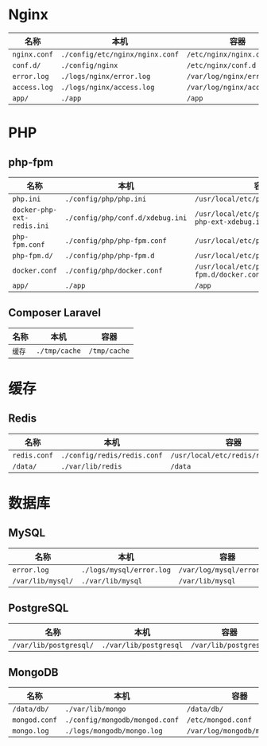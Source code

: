 # Nginx

|名称|本机|容器|
|--|--|--|
|`nginx.conf`|`./config/etc/nginx/nginx.conf`|`/etc/nginx/nginx.conf`    |
|`conf.d/`   |`./config/nginx`               |`/etc/nginx/conf.d`        |
|`error.log` |`./logs/nginx/error.log`       |`/var/log/nginx/error.log` |
|`access.log`|`./logs/nginx/access.log`      |`/var/log/nginx/access.log`|
|`app/`      |`./app`                        |`/app`                     |

# PHP

## php-fpm

|名称|本机|容器|
|--|--|--|
|`php.ini`                 |`./config/php/php.ini`          |`/usr/local/etc/php/php.ini`                         |
|`docker-php-ext-redis.ini`|`./config/php/conf.d/xdebug.ini`|`/usr/local/etc/php/conf.d/docker-php-ext-xdebug.ini`|
|`php-fpm.conf`            |`./config/php/php-fpm.conf`     |`/usr/local/etc/php-fpm.conf`                        |
|`php-fpm.d/`              |`./config/php/php-fpm.d`        |`/usr/local/etc/php-fpm.d`                           |
|`docker.conf`             |`./config/php/docker.conf`      |`/usr/local/etc/php-fpm.d/docker.conf`               |
|`app/`                    |`./app`                         |`/app`                                               |

## Composer Laravel

|名称|本机|容器|
|--|--|--|
|`缓存`|`./tmp/cache`|`/tmp/cache`|

# 缓存

## Redis

|名称|本机|容器|
|--|--|--|
|`redis.conf`|`./config/redis/redis.conf`|`/usr/local/etc/redis/redis.conf`|
|`/data/`    |`./var/lib/redis`          |`/data`                          |

# 数据库

## MySQL

|名称|本机|容器|
|--|--|--|
|`error.log`      |`./logs/mysql/error.log`|`/var/log/mysql/error.log`|
|`/var/lib/mysql/`|`./var/lib/mysql`       |`/var/lib/mysql`|

## PostgreSQL

|名称|本机|容器|
|--|--|--|
|`/var/lib/postgresql/`|`./var/lib/postgresql`|`/var/lib/postgresql`|

## MongoDB

|名称|本机|容器|
|--|--|--|
|`/data/db/`  |`./var/lib/mongo`              |`/data/db/`                 |
|`mongod.conf`|`./config/mongodb/mongod.conf` |`/etc/mongod.conf`          |
|`mongo.log`  |`./logs/mongodb/mongo.log`     |`/var/log/mongodb/mongo.log`|
